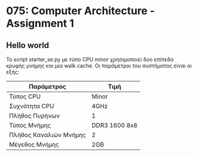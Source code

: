 # 075: Computer Architecture - Assignment 1

## Hello world

Το script starter_se.py με τύπο CPU minor χρησιμοποιεί δύο επίπεδα κρυφής
μνήμης και μια walk cache. Οι παράμετροι του συστήματος είναι οι εξής:

Παράμετρος            |Τιμή
----------------------|-------------
Τύπος CPU             |Minor
Συχνότητα CPU         |4GHz
Πλήθος Πυρήνων        |1
Τύπος Μνήμης          |DDR3 1600 8x8
Πλήθος Καναλιών Μνήμης|2
Μέγεθος Μνήμης        |2GB
